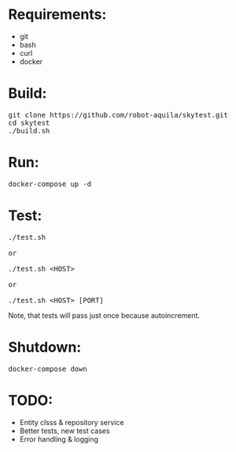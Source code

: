 # Requirements:

- git
- bash
- curl
- docker


# Build:
<pre>
git clone https://github.com/robot-aquila/skytest.git
cd skytest
./build.sh
</pre>

# Run:
<pre>
docker-compose up -d
</pre>

# Test:
<pre>
./test.sh

or

./test.sh &lt;HOST&gt;

or

./test.sh &lt;HOST&gt; [PORT]
</pre>

Note, that tests will pass just once because autoincrement.


# Shutdown:
<pre>
docker-compose down
</pre>

# TODO:

- Entity clsss & repository service
- Better tests, new test cases
- Error handling & logging
